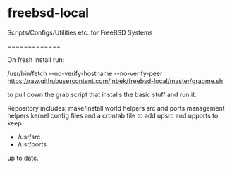freebsd-local
=============

Scripts/Configs/Utilities etc. for FreeBSD Systems

=============

On fresh install run:
   
   /usr/bin/fetch --no-verify-hostname --no-verify-peer https://raw.githubusercontent.com/jnbek/freebsd-local/master/grabme.sh

to pull down the grab script that installs the basic stuff and run it.

Repository includes:
make/install world helpers
src and ports management helpers
kernel config files
and a crontab file to add upsrc and upports to keep

* /usr/src
* /usr/ports

up to date.
